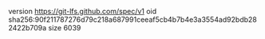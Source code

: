 version https://git-lfs.github.com/spec/v1
oid sha256:90f211787276d79c218a687991ceeaf5cb4b7b4e3a3554ad92bdb282422b709a
size 6039
